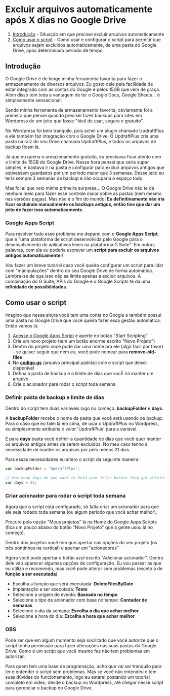 # Excluir arquivos automaticamente após X dias no Google Drive

1. [Introdução](#intro) - Situação em que precisei excluir arquivos automaticamente
2. [Como usar o script](#script) - Como usar e configurar o script para permitir que arquivos sejam excluídos automaticamente, de uma pasta do Google Drive, após determinado período de tempo

<div id='intro' />

## Introdução

O Google Drive é de longe minha ferramenta favorita para fazer o armazenamento de diversos arquivos. Eu gosto dele pela facilidade de estar integrado com as contas do Google e pelos 15GB que vem de graça. Além disso tem toda a vantagem de ter o Google Docs, Google Sheets... é simplesmente sensacional!

Sendo minha ferramenta de armazenamento favorita, obviamente foi a primeira que pensei quando precisei fazer backups para sites em Wordpress de um jeito que fosse "fácil de usar, seguro e gratuito".

No Wordpress foi bem tranquilo, pois achei um plugin chamado UpdraftPlus e ele também faz integração com o Google Drive. O UpdraftPlus cria uma pasta na raiz do seu Drive chamada UpdraftPlus, e todos os arquivos de backup ficam lá.

Já que eu queria o armazenamento gratuito, eu precisava ficar atento com o limite de 15GB do Google Drive. Nessa hora pensei que seria super simples, e bastava ir na pasta e configurar para excluir arquivos antigos que estivessem guardados por um período maior que 3 semanas. Desse jeito eu teria sempre 3 semanas de backup e não ocuparia o espaço todo.

Mas foi aí que veio minha primeira surpresa... O Google Drive não te dá nenhum meio para fazer esse controle maior sobre as pastas (nem mesmo nas versões pagas). Mas não é o fim do mundo! **Eu definitivamente não iria ficar excluindo manualmente os backups antigos, então tive que dar um jeito de fazer isso automaticamente.**

### Google Apps Script

Para resolver todo esse problema me deparei com o **Google Apps Script**, que é "uma plataforma de script desenvolvida pelo Google para o desenvolvimento de aplicativos leves na plataforma G Suite". Em outras palavras, com ela eu poderia escrever um **script para excluir os arquivos antigos automaticamente**!!

Vou fazer um breve tutorial caso você queira configurar um script para lidar com "manipulações" dentro do seu Google Drive de forma automática. Lembre-se de que isso não se limita apenas a excluir arquivos. A combinação do G Suite, APIs do Google e o Google Scripts te da uma **infinidade de possibilidades**.

<div id="script" />

## Como usar o script

Imagino que nessa altura você tem uma conta no Google e também possui uma pasta no Google Drive que você queira fazer essa gestão automática. Então vamos lá:

1. [Acesse o Google Apps Script](https://www.google.com/script/start/) e aperte no botão "Start Scripting"
2. Crie um novo projeto (tem um botão enorme escrito "Novo Projeto")
3. Dentro do projeto você pode dar uma nome pra ele (algo fácil por favor) - se quiser seguir que nem eu, você pode nomear para **remove-old-files**
4. No [**codigo.gs**](/codigo.gs) (arquivo principal padrão) cole o script que deixei disponível
5. Defina a pasta de backup e o limite de dias que vocÊ irá manter um arquivo
6. Crie o acionador para rodar o script toda semana

### Definir pasta de backup e limite de dias

Dentro do script tem duas variáveis logo no começo: **backupFolder** e **days**.

A **backupFolder** recebe o nome da pasta que você está usando de backup. Para o caso que eu falei lá em cima, de usar o UpdraftPlus no Wordpress, eu simplesmente atribuiria o valor 'UpdraftPlus' para a variável.

E para **days** basta você definir a quantidade de dias que você quer manter os arquivos antigos antes de serem excluídos. No meu caso tenho a necessidade de manter os arquivos por pelo menos 21 dias.

Para essas necessidades eu altero o script da seguinte maneira:

```js
var backupFolder = 'UpdraftPlus';

// How many days do you want to hold your files before they get deleted ?
var days = 21;
```

### Criar acionador para rodar o script toda semana

Agora que o script está configurado, só falta criar um acionador para que ele seja rodado toda semana (ou algum período que você achar melhor).

Procure pela opção "Meus projetos" lá na Home do Google Apps Scripts (fica um pouco abaixo do botão "Novo Projeto" que a gente usou lá no começo).

Dentro dos projetos você tem que apertar nas opções do seu projeto (os três pontinhos na vertical) e apertar em "acionadores"

Agora você pode apertar o botão azul escrito "Adicionar acionador". Dentro dele vão aparecer algumas opções de configuração. Eu vou passar as que eu utilizo e recomendo, mas você pode alterar sem problemas (exceto a de **função a ser executada**)

- Escolha a função que será executada: **DeleteFilesByDate**
- Implantação a ser executada: **Teste**
- Selecione a origem do evento: **Baseado no tempo**
- Selecione o tipo de acionador com base no tempo: **Contador de semanas**
- Selecione o dia da semana: **Escolha o dia que achar melhor**
- Selecione a hora do dia: **Escolha a hora que achar melhor**

### OBS

Pode ser que em algum momento seja socilitado que você autorize que o script tenha permissão para fazer alterações nas suas pastas do Google Drive. Como é um script que você mesmo fez não tem problemas em autorizar.

Para quem tem uma base de programação, acho que vai ser tranquilo para ler e entender o script sem problemas. Mas se você não entendeu e tem suas dúvidas do funcionamento, logo eu estarei postando um tutorial completo em vídeo, desde o backup no Wordpress, até chegar nesse script para gerenciar o backup no Google Drive.
